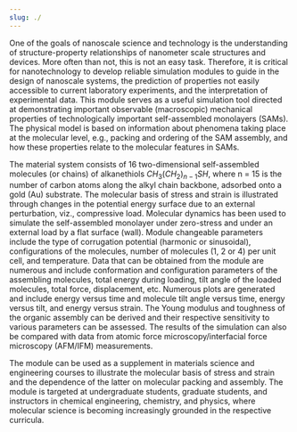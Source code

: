 ```yaml
---
slug: ./
---
```



One of the goals of nanoscale science and technology is the understanding of structure-property relationships of nanometer scale structures and devices. More often than not, this is not an easy task. Therefore, it is critical for nanotechnology to develop reliable simulation modules to guide in the design of nanoscale systems, the prediction of properties not easily accessible to current laboratory experiments, and the interpretation of experimental data. This module serves as a useful simulation tool directed at demonstrating important observable (macroscopic) mechanical properties of technologically important self-assembled monolayers (SAMs). The physical model is based on information about phenomena taking place at the molecular level, e.g., packing and ordering of the SAM assembly, and how these properties relate to the molecular features in SAMs. 

The material system consists of 16 two-dimensional self-assembled molecules (or chains) of alkanethiols $CH_3(CH_2)_{n-1}SH$, where n = 15 is the number of carbon atoms along the alkyl chain backbone, adsorbed onto a gold (Au) substrate. The molecular basis of stress and strain is illustrated through changes in the potential energy surface due to an external perturbation, viz., compressive load. Molecular dynamics has been used to simulate the self-assembled monolayer under zero-stress and under an external load by a flat surface (wall). Module changeable parameters include the type of corrugation potential (harmonic or sinusoidal), configurations of the molecules, number of molecules (1, 2 or 4) per unit cell, and temperature. Data that can be obtained from the module are numerous and include conformation and configuration parameters of the assembling molecules, total energy during loading, tilt angle of the loaded molecules, total force, displacement, etc. Numerous plots are generated and include energy versus time and molecule tilt angle versus time, energy versus tilt, and energy versus strain. The Young modulus and toughness of the organic assembly can be derived and their respective sensitivity to various parameters can be assessed. The results of the simulation can also be compared with data from atomic force microscopy/interfacial force microscopy (AFM/IFM) measurements.

The module can be used as a supplement in materials science and engineering courses to illustrate the molecular basis of stress and strain and the dependence of the latter on molecular packing and assembly. The module is targeted at undergraduate students, graduate students, and instructors in chemical engineering, chemistry, and physics, where molecular science is becoming increasingly grounded in the respective curricula.
